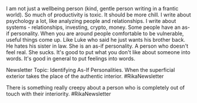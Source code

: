 I am not just a wellbeing person (kind, gentle person writing in a frantic world). So much of productivity is toxic. It should be more chill. I write about psychology a lot, like analyzing people and relationships. 
I write about systems - relationships, investing, crypto, money. 
Some people have an as-if personality. 
When you are around people comfortable to be vulnerable, useful things come up. Like Luke who said he just wants his brother back. He hates his sister in law. She is an as-if personality. 
A person who doesn't feel real. She sucks. 
It's good to put what you don't like about someone into words. It's good in general to put feelings into words.  

Newsletter Topic: Identifying As-If Personalities. 
When the superficial exterior takes the place of the authentic interior.  #RikaNewsletter 

There is something really creepy about a person who is completely out of touch with their interiority. #RikaNewsletter 